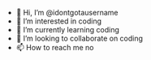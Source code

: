 - 👋 Hi, I’m @idontgotausername
- 👀 I’m interested in coding
- 🌱 I’m currently learning coding
- 💞️ I’m looking to collaborate on coding
- 📫 How to reach me no

<!---
idontgotausername/idontgotausername is a ✨ special ✨ repository because its `README.md` (this file) appears on your GitHub profile.
You can click the Preview link to take a look at your changes.
--->

